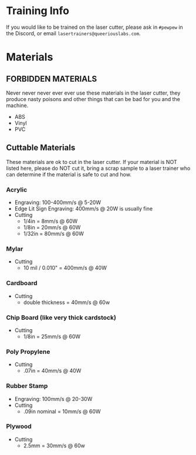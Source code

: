 <!-- TITLE: Laser Cutter -->
<!-- SUBTITLE: The 100W CO2 laser cutter -->


# Training Info
If you would like to be trained on the laser cutter, please ask in `#pewpew` in the Discord, or email `lasertrainers@queeriouslabs.com`.

# Materials
## FORBIDDEN MATERIALS
Never never never ever ever use these materials in the laser cutter, they produce nasty poisons and other things that can be bad for you and the machine.

- ABS
- Vinyl
- PVC

## Cuttable Materials
These materials are ok to cut in the laser cutter. If your material is NOT listed here, please do NOT cut it, bring a scrap sample to a laser trainer who can determine if the material is safe to cut and how.

### Acrylic

- Engraving: 100-400mm/s @ 5-20W
- Edge Lit Sign Engraving: 400mm/s @ 20W is usually fine
- Cutting
  - 1/4in = 8mm/s @ 60W
  - 1/8in = 20mm/s @ 60W
  - 1/32in = 80mm/s @ 60W

### Mylar

- Cutting
  - 10 mil / 0.010" = 400mm/s @ 40W

### Cardboard

- Cutting
	- double thickness = 40mm/s @ 60w

### Chip Board (like very thick cardstock)

- Cutting
	- 1/8in = 25mm/s @ 60W

### Poly Propylene

- Cutting
  - .07in = 40mm/s @ 40W

### Rubber Stamp

- Engraving: 100mm/s @ 20-30W
- Cutting
  - .09in nominal = 10mm/s @ 60W

### Plywood

- Cutting
  - 2.5mm = 30mm/s @ 60w
